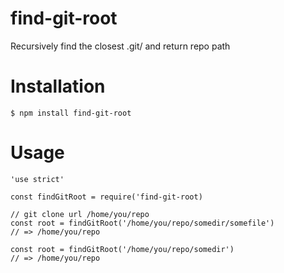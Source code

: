# find-git-root
Recursively find the closest .git/ and return repo path

# Installation

    $ npm install find-git-root

# Usage

    'use strict'

    const findGitRoot = require('find-git-root)

    // git clone url /home/you/repo
    const root = findGitRoot('/home/you/repo/somedir/somefile')
    // => /home/you/repo

    const root = findGitRoot('/home/you/repo/somedir')
    // => /home/you/repo
